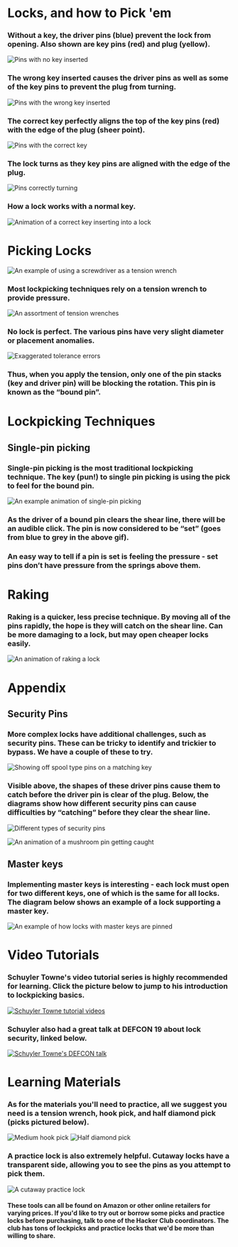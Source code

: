 # Locks, and how to Pick 'em

### Without a key, the driver pins (blue) prevent the lock from opening. Also shown are key pins (red) and plug (yellow).
![Pins with no key inserted](img/pins-no-key.png)

### The wrong key inserted causes the driver pins as well as some of the key pins to prevent the plug from turning.
![Pins with the wrong key inserted](img/pins-wrong-key.png)
 
### The correct key perfectly aligns the top of the key pins (red) with the edge of the plug (sheer point).
![Pins with the correct key](img/pins-correct-key.png)

### The lock turns as they key pins are aligned with the edge of the plug.
![Pins correctly turning](img/pins-turning.png)

### How a lock works with a normal key.
![Animation of a correct key inserting into a lock](img/key-inserting.gif)


# Picking Locks
![An example of using a screwdriver as a tension wrench](img/fallout-picking.gif)

### Most lockpicking techniques rely on a tension wrench to provide pressure.
![An assortment of tension wrenches](img/tension-wrenches.jpg)

### No lock is perfect. The various pins have very slight diameter or placement anomalies.
![Exaggerated tolerance errors](img/tolerance-errors.jpg)

### Thus, when you apply the tension, only one of the pin stacks (key and driver pin) will be blocking the rotation. This pin is known as the “bound pin”.


# Lockpicking Techniques
## Single-pin picking
### Single-pin picking is the most traditional lockpicking technique. The key (pun!) to single pin picking is using the pick to feel for the bound pin.
![An example animation of single-pin picking](img/lock-picking.gif)

### As the driver of a bound pin clears the shear line, there will be an audible click. The pin is now considered to be “set” (goes from blue to grey in the above gif). 
### An easy way to tell if a pin is set is feeling the pressure - set pins don’t have pressure from the springs above them.


# Raking
### Raking is a quicker, less precise technique. By moving all of the pins rapidly, the hope is they will catch on the shear line. Can be more damaging to a lock, but may open cheaper locks easily.
![An animation of raking a lock](img/raking-animation.gif)


# Appendix
## Security Pins
### More complex locks have additional challenges, such as security pins. These can be tricky to identify and trickier to bypass. We have a couple of these to try.
![Showing off spool type pins on a matching key](img/spool-pins.jpg)

### Visible above, the shapes of these driver pins cause them to catch before the driver pin is clear of the plug. Below, the diagrams show how different security pins can cause difficulties by “catching” before they clear the shear line.
![Different types of security pins](img/security-pins-types.jpg)

![An animation of a mushroom pin getting caught](img/mushroom-pin.gif)

## Master keys
### Implementing master keys is interesting - each lock must open for two different keys, one of which is the same for all locks. The diagram below shows an example of a lock supporting a master key.
![An example of how locks with master keys are pinned](img/master-key-pinning.png)


# Video Tutorials
### Schuyler Towne's video tutorial series is highly recommended for learning. Click the picture below to jump to his introduction to lockpicking basics.
[![Schuyler Towne tutorial videos](img/schuyler-towne.png)](https://www.youtube.com/watch?v=TmhQ1la6Lgw&list=PLF2F1FC3FBFDA27DE)

### Schuyler also had a great talk at DEFCON 19 about lock security, linked below.
[![Schuyler Towne's DEFCON talk](img/schuyler-defcon.jpg)](https://www.youtube.com/watch?v=ChbyaXBKNY8)


# Learning Materials
### As for the materials you'll need to practice, all we suggest you need is a tension wrench, hook pick, and half diamond pick (picks pictured below).
![Medium hook pick](img/hook-pick.jpg)
![Half diamond pick](img/diamond-pick.jpg)

### A practice lock is also extremely helpful. Cutaway locks have a transparent side, allowing you to see the pins as you attempt to pick them.
![A cutaway practice lock](img/cutaway-lock.jpg)

#### These tools can all be found on Amazon or other online retailers for varying prices. If you'd like to try out or borrow some picks and practice locks before purchasing, talk to one of the Hacker Club coordinators. The club has tons of lockpicks and practice locks that we'd be more than willing to share.

